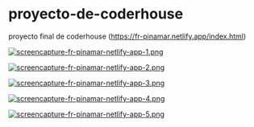 # proyecto-de-coderhouse
proyecto final de coderhouse (https://fr-pinamar.netlify.app/index.html)

[![screencapture-fr-pinamar-netlify-app-1.png](https://i.postimg.cc/3NyGrc8t/screencapture-fr-pinamar-netlify-app-1.png)](https://postimg.cc/y3HxvnSR)

[![screencapture-fr-pinamar-netlify-app-2.png](https://i.postimg.cc/KYvDSQMH/screencapture-fr-pinamar-netlify-app-2.png)](https://postimg.cc/VJpCXq4q)

[![screencapture-fr-pinamar-netlify-app-3.png](https://i.postimg.cc/0y7RzYcn/screencapture-fr-pinamar-netlify-app-3.png)](https://postimg.cc/HrWPKyG8)

[![screencapture-fr-pinamar-netlify-app-4.png](https://i.postimg.cc/x8XBnMXK/screencapture-fr-pinamar-netlify-app-4.png)](https://postimg.cc/ctNFcKMH)

[![screencapture-fr-pinamar-netlify-app-5.png](https://i.postimg.cc/MKjgL02w/screencapture-fr-pinamar-netlify-app-5.png)](https://postimg.cc/CzSvBqxr)

